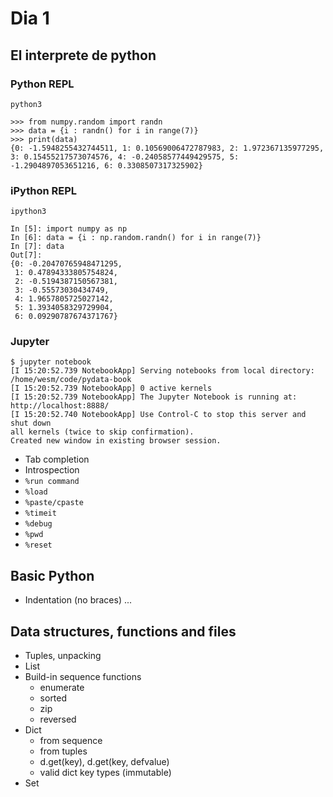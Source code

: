# Dia 1

## El interprete de python

### Python REPL
```
python3

>>> from numpy.random import randn
>>> data = {i : randn() for i in range(7)}
>>> print(data)
{0: -1.5948255432744511, 1: 0.10569006472787983, 2: 1.972367135977295, 3: 0.15455217573074576, 4: -0.24058577449429575, 5: -1.2904897053651216, 6: 0.3308507317325902}
```

### iPython REPL
```
ipython3

In [5]: import numpy as np
In [6]: data = {i : np.random.randn() for i in range(7)}
In [7]: data
Out[7]:
{0: -0.20470765948471295,
 1: 0.47894333805754824,
 2: -0.5194387150567381,
 3: -0.55573030434749,
 4: 1.9657805725027142,
 5: 1.3934058329729904,
 6: 0.09290787674371767}
```

### Jupyter
```
$ jupyter notebook
[I 15:20:52.739 NotebookApp] Serving notebooks from local directory:
/home/wesm/code/pydata-book
[I 15:20:52.739 NotebookApp] 0 active kernels
[I 15:20:52.739 NotebookApp] The Jupyter Notebook is running at:
http://localhost:8888/
[I 15:20:52.740 NotebookApp] Use Control-C to stop this server and shut down
all kernels (twice to skip confirmation).
Created new window in existing browser session.
```

* Tab completion
* Introspection
* `%run command`
* `%load`
* `%paste/cpaste`
* `%timeit`
* `%debug`
* `%pwd`
* `%reset`

## Basic Python

* Indentation (no braces)
...

## Data structures, functions and files

* Tuples, unpacking
* List
* Build-in sequence functions
    * enumerate
    * sorted
    * zip
    * reversed
* Dict
    * from sequence
    * from tuples
    * d.get(key), d.get(key, defvalue)
    * valid dict key types (immutable)
* Set

